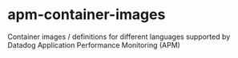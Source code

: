 # apm-container-images
Container images / definitions for different languages supported by Datadog Application Performance Monitoring (APM) 
